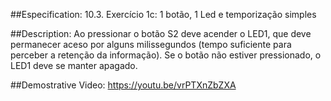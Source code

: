 ##Especification:
10.3. Exercício 1c: 1 botão, 1 Led e temporização
simples

##Description: 
Ao pressionar o botão S2 deve acender o LED1, que deve permanecer aceso por alguns
milissegundos (tempo suficiente para perceber a retenção da informação). Se o botão não
estiver pressionado, o LED1 deve se manter apagado.


##Demostrative Video: https://youtu.be/vrPTXnZbZXA
